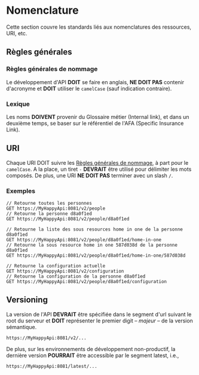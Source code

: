 # Nomenclature

Cette section couvre les standards liés aux nomenclatures des ressources, URI, etc.

## Règles générales

### Règles générales de nommage

Le développement d'API **DOIT** se faire en anglais, **NE DOIT PAS** contenir d'acronyme et **DOIT** utiliser le `camelCase` (sauf indication contraire).

### Lexique

Les noms **DOIVENT** provenir du Glossaire métier (Internal link), et dans un deuxième temps, se baser sur le référentiel de l'AFA (Specific Insurance Link).

## URI

Chaque URI DOIT suivre les [Règles générales de nommage](#règles-générales-de-nommage), à part pour le `camelCase`. A la place, un tiret  `-`  **DEVRAIT** être utilisé pour délimiter les mots composés. De plus, une URI **NE DOIT PAS** terminer avec un slash  `/`.

### Exemples

```http
// Retourne toutes les personnes
GET https://MyHappyApi:8081/v2/people
// Retourne la personne d8a0f1ed
GET https://MyHappyApi:8081/v2/people/d8a0f1ed
  
// Retourne la liste des sous resources home in one de la personne d8a0f1ed
GET https://MyHappyApi:8081/v2/people/d8a0f1ed/home-in-one
// Retourne la sous resource home in one 587d038d de la personne d8a0f1ed
GET https://MyHappyApi:8081/v2/people/d8a0f1ed/home-in-one/587d038d
  
// Retourne la configuration actuelle
GET https://MyHappyApi:8081/v2/configuration
// Retourne la configuration de la personne d8a0f1ed
GET https://MyHappyApi:8081/v2/people/d8a0f1ed/configuration
```

## Versioning

La version de l'API **DEVRAIT** être spécifiée dans le segment d'url suivant le root du serveur et **DOIT** représenter le premier digit – _majeur_ – de la version sémantique.

```http
https://MyHappyApi:8081/v2/...
```

De plus, sur les environnements de développement non-productif, la dernière version **POURRAIT** être accessible par le segment latest, i.e., 

```http
https://MyHappyApi:8081/latest/...
```

